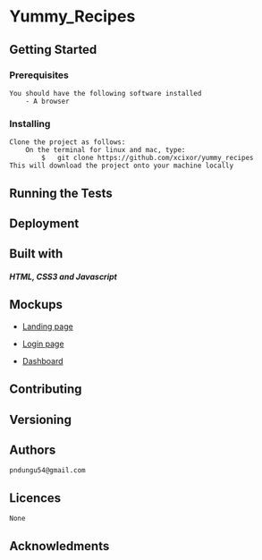 # Yummy_Recipes

## Getting Started

### Prerequisites
	You should have the following software installed
        - A browser
### Installing
	Clone the project as follows:
		On the terminal for linux and mac, type: 
        	$   git clone https://github.com/xcixor/yummy_recipes
    This will download the project onto your machine locally

## Running the Tests

## Deployment

## Built with
##### HTML, CSS3 and Javascript

## Mockups
* [Landing page](/designs/wireframes/index_page.png)

* [Login page](/designs/wireframes/login_page.png)

* [Dashboard](/designs/wireframes/dashboard.png)

## Contributing

## Versioning
## Authors
	pndungu54@gmail.com
## Licences
	None

## Acknowledments
